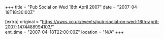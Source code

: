 +++
title = "Pub Social on Wed 18th April 2007"
date = "2007-04-18T18:30:00Z"

[extra]
original = "https://uwcs.co.uk/events/pub-social-on-wed-18th-april-2007-1474488994103/"    
ent_time = "2007-04-18T22:00:00Z"
location = "N/A"
+++



